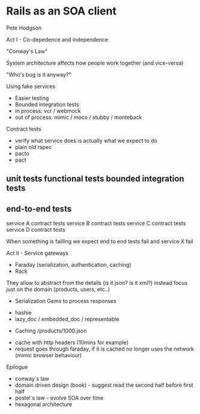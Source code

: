Rails as an SOA client
====
Pete Hodgson

Act I - Co-depedence and independence

"Conway's Law"

System architecture affects how people work together (and vice-versa)

"Who's bug is it anyway?"

Using fake services
- Easier testing
- Bounded integration tests
- in process: vcr / webmock
- out of process: mimic / moco / stubby / monteback

Contract tests
- verify what service does is actually what we expect to do
- plain old rspec
- pacto
- pact


unit tests 
functional tests
bounded integration tests
--
end-to-end tests
--
service A contract tests
service B contract tests
service C contract tests
service D contract tests

When something is failling we expect end to end tests fail
and service X fail

Act II - Service gateways 
- Faraday (serialization, authentication, caching)
- Rack

They allow to abstract from the details (is it json? is it xml?)
instead focus just on the domain (products, users, etc..)

* Serialization
Gems to process responses
- hashie
- lazy_doc / embedded_doc / representable

* Caching
/products/1000.json 
- cache with http headers (10mins for example)
- request goes through faraday, if it is cached no longer uses the network
(mimic browser behaviour)


Epilogue

- conway`s law
- domain driven design (book) - suggest read the second half before first half
- postel`s law - evolve SOA over time
- hexagonal architecture


